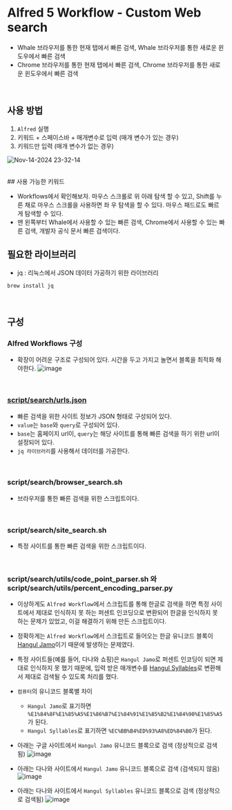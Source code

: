 # Alfred 5 Workflow - Custom Web search
- Whale 브라우저를 통한 현재 탭에서 빠른 검색, Whale 브라우저를 통한 새로운 윈도우에서 빠른 검색
- Chrome 브라우저를 통한 현재 탭에서 빠른 검색, Chrome 브라우저를 통한 새로운 윈도우에서 빠른 검색

<br>

## 사용 방법

1. `Alfred` 실행
2. 키워드 + 스페이스바 + 매개변수로 입력 (매개 변수가 있는 경우)
3. 키워드만 입력 (매개 변수가 없는 경우)

![Nov-14-2024 23-32-14](https://github.com/user-attachments/assets/743189c9-4af3-472d-a04c-65fab82e7d75)

<br>
## 사용 가능한 키워드

- Workflows에서 확인해보자. 마우스 스크롤로 위 아래 탐색 할 수 있고, Shift를 누른 채로 마우스 스크롤을 사용하면 좌 우 탐색을 할 수 있다. 마우스 패드로도 빠르게 탐색할 수 있다.
- 맨 왼쪽부터 Whale에서 사용할 수 있는 빠른 검색, Chrome에서 사용할 수 있는 빠른 검색, 개발자 공식 문서 빠른 검색이다.

## 필요한 라이브러리
- jq : 리눅스에서 JSON 데이터 가공하기 위한 라이브러리
```
brew install jq
```

<br>

## 구성

### Alfred Workflows 구성
- 확장이 어려운 구조로 구성되어 있다. 시간을 두고 가지고 놀면서 블록을 최적화 해야한다.
![image](https://github.com/user-attachments/assets/5c312c66-70d7-403a-9282-73cb1374cf51)

<br>

### [script/search/urls.json](https://github.com/Daeho-Son/custom-web-search/blob/main/script/search/urls.json)
- 빠른 검색을 위한 사이트 정보가 JSON 형태로 구성되어 있다.
- `value`는 `base`와 `query`로 구성되어 있다.
- `base`는 홈페이지 url이, `query`는 해당 사이트를 통해 빠른 검색을 하기 위한 url이 설정되어 있다.
- `jq 라이브러리`를 사용해서 데이터를 가공한다.

<br>

### script/search/browser_search.sh
- 브라우저를 통한 빠른 검색을 위한 스크립트이다.

<br>

### script/search/site_search.sh
- 특정 사이트를 통한 빠른 검색을 위한 스크립트이다.

<br>

### script/search/utils/code_point_parser.sh 와 script/search/utils/percent_encoding_parser.py
- 이상하게도 `Alfred Workflow`에서 스크립트를 통해 한글로 검색을 하면 특정 사이트에서 제대로 인식하지 못 하는 퍼센트 인코딩으로 변환되어 한글을 인식하지 못 하는 문제가 있었고, 이걸 해결하기 위해 만든 스크립트이다.

- 정확하게는 `Alfred Workflow`에서 스크립트로 들어오는 한글 유니코드 블록이 [Hangul Jamo](https://en.wikipedia.org/wiki/Hangul_Jamo_(Unicode_block))이기 때문에 발생하는 문제였다.

- 특정 사이트들(예를 들어, 다나와 쇼핑)은 `Hangul Jamo`로 퍼센트 인코딩이 되면 제대로 인식하지 못 했기 때문에, 입력 받은 매개변수를 [Hangul Syllables](https://en.wikipedia.org/wiki/Hangul_Syllables)로 변환해서 제대로 검색될 수 있도록 처리를 했다.

- `컴퓨터`의 유니코드 블록별 차이
  - `Hangul Jamo`로 표기하면 `%E1%84%8F%E1%85%A5%E1%86%B7%E1%84%91%E1%85%B2%E1%84%90%E1%85%A5`가 된다.
  - `Hangul Syllables`로 표기하면 `%EC%BB%B4%ED%93%A8%ED%84%B0`가 된다.

- 아래는 구글 사이트에서 `Hangul Jamo` 유니코드 블록으로 검색 (정상적으로 검색됨)
  ![image](https://github.com/user-attachments/assets/8a06b69b-0eb1-4d18-ae63-1905b040541b)

- 아래는 다나와 사이트에서 `Hangul Jamo` 유니코드 블록으로 검색 (검색되지 않음)
  ![image](https://github.com/user-attachments/assets/10c04918-390d-4405-a377-88bfc3146ba2)

- 아래는 다나와 사이트에서 `Hangul Syllables` 유니코드 블록으로 검색 (정상적으로 검색됨)
  ![image](https://github.com/user-attachments/assets/e0117d20-3ebb-40c9-a8b7-799be2a0b6c9)


